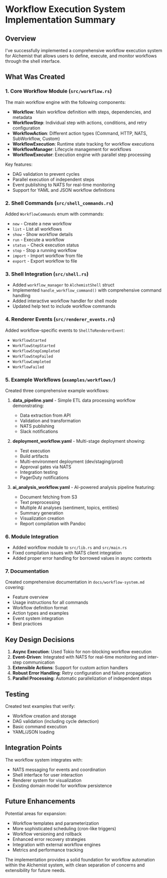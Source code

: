 # Workflow Execution System Implementation Summary

## Overview

I've successfully implemented a comprehensive workflow execution system for Alchemist that allows users to define, execute, and monitor workflows through the shell interface.

## What Was Created

### 1. Core Workflow Module (`src/workflow.rs`)

The main workflow engine with the following components:

- **Workflow**: Main workflow definition with steps, dependencies, and metadata
- **WorkflowStep**: Individual step with actions, conditions, and retry configuration  
- **WorkflowAction**: Different action types (Command, HTTP, NATS, SubWorkflow, Custom)
- **WorkflowExecution**: Runtime state tracking for workflow executions
- **WorkflowManager**: Lifecycle management for workflows
- **WorkflowExecutor**: Execution engine with parallel step processing

Key features:
- DAG validation to prevent cycles
- Parallel execution of independent steps
- Event publishing to NATS for real-time monitoring
- Support for YAML and JSON workflow definitions

### 2. Shell Commands (`src/shell_commands.rs`)

Added `WorkflowCommands` enum with commands:
- `new` - Create a new workflow
- `list` - List all workflows
- `show` - Show workflow details
- `run` - Execute a workflow
- `status` - Check execution status
- `stop` - Stop a running workflow
- `import` - Import workflow from file
- `export` - Export workflow to file

### 3. Shell Integration (`src/shell.rs`)

- Added `workflow_manager` to `AlchemistShell` struct
- Implemented `handle_workflow_command()` with comprehensive command handling
- Added interactive workflow handler for shell mode
- Updated help text to include workflow commands

### 4. Renderer Events (`src/renderer_events.rs`)

Added workflow-specific events to `ShellToRendererEvent`:
- `WorkflowStarted`
- `WorkflowStepStarted`
- `WorkflowStepCompleted`
- `WorkflowStepFailed`
- `WorkflowCompleted`
- `WorkflowFailed`

### 5. Example Workflows (`examples/workflows/`)

Created three comprehensive example workflows:

1. **data_pipeline.yaml** - Simple ETL data processing workflow demonstrating:
   - Data extraction from API
   - Validation and transformation
   - NATS publishing
   - Slack notifications

2. **deployment_workflow.yaml** - Multi-stage deployment showing:
   - Test execution
   - Build artifacts
   - Multi-environment deployment (dev/staging/prod)
   - Approval gates via NATS
   - Integration testing
   - PagerDuty notifications

3. **ai_analysis_workflow.yaml** - AI-powered analysis pipeline featuring:
   - Document fetching from S3
   - Text preprocessing
   - Multiple AI analyses (sentiment, topics, entities)
   - Summary generation
   - Visualization creation
   - Report compilation with Pandoc

### 6. Module Integration

- Added workflow module to `src/lib.rs` and `src/main.rs`
- Fixed compilation issues with NATS client integration
- Added proper error handling for borrowed values in async contexts

### 7. Documentation

Created comprehensive documentation in `docs/workflow-system.md` covering:
- Feature overview
- Usage instructions for all commands
- Workflow definition format
- Action types and examples
- Event system integration
- Best practices

## Key Design Decisions

1. **Async Execution**: Used Tokio for non-blocking workflow execution
2. **Event-Driven**: Integrated with NATS for real-time monitoring and inter-step communication
3. **Extensible Actions**: Support for custom action handlers
4. **Robust Error Handling**: Retry configuration and failure propagation
5. **Parallel Processing**: Automatic parallelization of independent steps

## Testing

Created test examples that verify:
- Workflow creation and storage
- DAG validation (including cycle detection)
- Basic command execution
- YAML/JSON loading

## Integration Points

The workflow system integrates with:
- NATS messaging for events and coordination
- Shell interface for user interaction
- Renderer system for visualization
- Existing domain model for workflow persistence

## Future Enhancements

Potential areas for expansion:
- Workflow templates and parameterization
- More sophisticated scheduling (cron-like triggers)
- Workflow versioning and rollback
- Enhanced error recovery strategies
- Integration with external workflow engines
- Metrics and performance tracking

The implementation provides a solid foundation for workflow automation within the Alchemist system, with clean separation of concerns and extensibility for future needs.